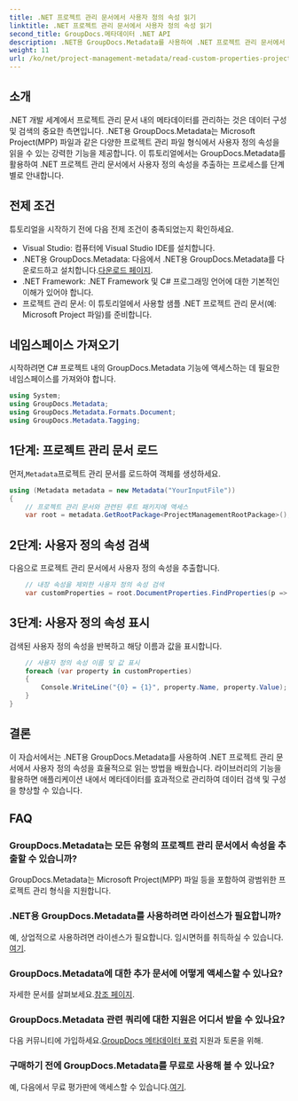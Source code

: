 ```yaml
---
title: .NET 프로젝트 관리 문서에서 사용자 정의 속성 읽기
linktitle: .NET 프로젝트 관리 문서에서 사용자 정의 속성 읽기
second_title: GroupDocs.메타데이터 .NET API
description: .NET용 GroupDocs.Metadata를 사용하여 .NET 프로젝트 관리 문서에서 사용자 정의 속성을 추출하는 방법을 알아보세요. 메타데이터 관리를 강화하세요.
weight: 11
url: /ko/net/project-management-metadata/read-custom-properties-project-management-documents/
---
```

## 소개
.NET 개발 세계에서 프로젝트 관리 문서 내의 메타데이터를 관리하는 것은 데이터 구성 및 검색의 중요한 측면입니다. .NET용 GroupDocs.Metadata는 Microsoft Project(MPP) 파일과 같은 다양한 프로젝트 관리 파일 형식에서 사용자 정의 속성을 읽을 수 있는 강력한 기능을 제공합니다. 이 튜토리얼에서는 GroupDocs.Metadata를 활용하여 .NET 프로젝트 관리 문서에서 사용자 정의 속성을 추출하는 프로세스를 단계별로 안내합니다.
## 전제 조건
튜토리얼을 시작하기 전에 다음 전제 조건이 충족되었는지 확인하세요.
- Visual Studio: 컴퓨터에 Visual Studio IDE를 설치합니다.
-  .NET용 GroupDocs.Metadata: 다음에서 .NET용 GroupDocs.Metadata를 다운로드하고 설치합니다.[다운로드 페이지](https://releases.groupdocs.com/metadata/net/).
- .NET Framework: .NET Framework 및 C# 프로그래밍 언어에 대한 기본적인 이해가 있어야 합니다.
- 프로젝트 관리 문서: 이 튜토리얼에서 사용할 샘플 .NET 프로젝트 관리 문서(예: Microsoft Project 파일)를 준비합니다.

## 네임스페이스 가져오기
시작하려면 C# 프로젝트 내의 GroupDocs.Metadata 기능에 액세스하는 데 필요한 네임스페이스를 가져와야 합니다.
```csharp
using System;
using GroupDocs.Metadata;
using GroupDocs.Metadata.Formats.Document;
using GroupDocs.Metadata.Tagging;
```
## 1단계: 프로젝트 관리 문서 로드
 먼저,`Metadata`프로젝트 관리 문서를 로드하여 객체를 생성하세요.
```csharp
using (Metadata metadata = new Metadata("YourInputFile"))
{
    // 프로젝트 관리 문서와 관련된 루트 패키지에 액세스
    var root = metadata.GetRootPackage<ProjectManagementRootPackage>();
```
## 2단계: 사용자 정의 속성 검색
다음으로 프로젝트 관리 문서에서 사용자 정의 속성을 추출합니다.
```csharp
    // 내장 속성을 제외한 사용자 정의 속성 검색
    var customProperties = root.DocumentProperties.FindProperties(p => !p.Tags.Contains(Tags.Document.BuiltIn));
```
## 3단계: 사용자 정의 속성 표시
검색된 사용자 정의 속성을 반복하고 해당 이름과 값을 표시합니다.
```csharp
    // 사용자 정의 속성 이름 및 값 표시
    foreach (var property in customProperties)
    {
        Console.WriteLine("{0} = {1}", property.Name, property.Value);
    }
}
```

## 결론
이 자습서에서는 .NET용 GroupDocs.Metadata를 사용하여 .NET 프로젝트 관리 문서에서 사용자 정의 속성을 효율적으로 읽는 방법을 배웠습니다. 라이브러리의 기능을 활용하면 애플리케이션 내에서 메타데이터를 효과적으로 관리하여 데이터 검색 및 구성을 향상할 수 있습니다.

## FAQ
### GroupDocs.Metadata는 모든 유형의 프로젝트 관리 문서에서 속성을 추출할 수 있습니까?
GroupDocs.Metadata는 Microsoft Project(MPP) 파일 등을 포함하여 광범위한 프로젝트 관리 형식을 지원합니다.
### .NET용 GroupDocs.Metadata를 사용하려면 라이선스가 필요합니까?
 예, 상업적으로 사용하려면 라이센스가 필요합니다. 임시면허를 취득하실 수 있습니다.[여기](https://purchase.groupdocs.com/temporary-license/).
### GroupDocs.Metadata에 대한 추가 문서에 어떻게 액세스할 수 있나요?
 자세한 문서를 살펴보세요.[참조 페이지](https://tutorials.groupdocs.com/metadata/net/).
### GroupDocs.Metadata 관련 쿼리에 대한 지원은 어디서 받을 수 있나요?
 다음 커뮤니티에 가입하세요.[GroupDocs 메타데이터 포럼](https://forum.groupdocs.com/c/metadata/14) 지원과 토론을 위해.
### 구매하기 전에 GroupDocs.Metadata를 무료로 사용해 볼 수 있나요?
 예, 다음에서 무료 평가판에 액세스할 수 있습니다.[여기](https://releases.groupdocs.com/).